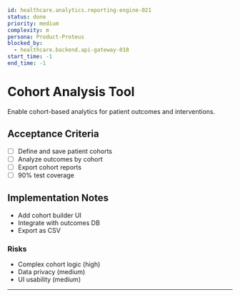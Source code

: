 ```yaml
id: healthcare.analytics.reporting-engine-021
status: done
priority: medium
complexity: m
persona: Product-Proteus
blocked_by:
  - healthcare.backend.api-gateway-018
start_time: -1
end_time: -1
```

# Cohort Analysis Tool

Enable cohort-based analytics for patient outcomes and interventions.

## Acceptance Criteria

- [ ] Define and save patient cohorts
- [ ] Analyze outcomes by cohort
- [ ] Export cohort reports
- [ ] 90% test coverage

## Implementation Notes

- Add cohort builder UI
- Integrate with outcomes DB
- Export as CSV

### Risks

- Complex cohort logic (high)
- Data privacy (medium)
- UI usability (medium)

---
